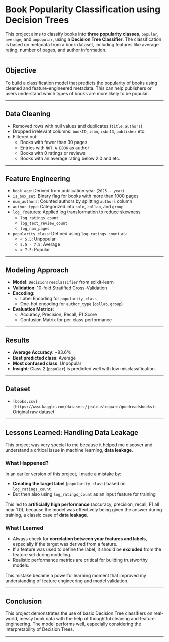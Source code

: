 # Book Popularity Classification using Decision Trees

This project aims to classify books into **three popularity classes**, `popular`, `average`, and `unpopular`, using a **Decision Tree Classifier**. The classification is based on metadata from a book dataset, including features like average rating, number of pages, and author information.

---

## Objective
To build a classification model that predicts the popularity of books using cleaned and feature-engineered metadata. This can help publishers or users understand which types of books are more likely to be popular.

---

## Data Cleaning
- Removed rows with null values and duplicates (`title`, `authors`)
- Dropped irrelevant columns: `bookID`, `isbn`, `isbn13`, `publisher` etc. 
- Filtered out:
  - Books with fewer than 30 pages
  - Entries with `NOT A BOOK` as author
  - Books with 0 ratings or reviews
  - Books with an average rating below 2.0 and etc.

---

## Feature Engineering
- `book_age`: Derived from publication year (`2025 - year`)
- `is_box_set`: Binary flag for books with more than 1000 pages
- `num_authors`: Counted authors by splitting `authors` column
- `author_type`: Categorized into `solo`, `collab`, and `group`
- `log_` features: Applied log transformation to reduce skewness
  - `log_ratings_count`
  - `log_text_review_count`
  - `log_num_pages`
- `popularity_class`: Defined using `log_ratings_count` as:
  - `< 5.5`: Unpopular
  - `5.5 - 7.5`: Average
  - `> 7.5`: Popular

---

## Modeling Approach
- **Model**: `DecisionTreeClassifier` from scikit-learn
- **Validation**: 10-fold Stratified Cross-Validation
- **Encoding**:
  - Label Encoding for `popularity_class`
  - One-hot encoding for `author_type` (`collab`, `group`)
- **Evaluation Metrics**:
  - Accuracy, Precision, Recall, F1 Score
  - Confusion Matrix for per-class performance

---

## Results
- **Average Accuracy**: ~83.6%
- **Best predicted class**: Average
- **Most confused class**: Unpopular
- **Insight**: Class 2 (`popular`) is predicted well with low misclassification.
  
---

## Dataset 
- `[books.csv](https://www.kaggle.com/datasets/jealousleopard/goodreadsbooks)`: Original raw dataset
---
## Lessons Learned: Handling Data Leakage

This project was very special to me because it helped me discover and understand a critical issue in machine learning, **data leakage**.

### What Happened?
In an earlier version of this project, I made a mistake by:
- **Creating the target label** (`popularity_class`) based on `log_ratings_count`
- But then also using `log_ratings_count` as an input feature for training

This led to **artificially high performance** (accuracy, precision, recall, F1 all near 1.0), because the model was effectively being given the answer during training, a classic case of **data leakage**.

### What I Learned
- Always check for **correlation between your features and labels**, especially if the target was derived from a feature.
- If a feature was used to define the label, it should be **excluded** from the feature set during modeling.
- Realistic performance metrics are critical for building trustworthy models.

This mistake became a powerful learning moment that improved my understanding of feature engineering and model validation.

---
## Conclusion
This project demonstrates the use of basic Decision Tree classifiers on real-world, messy book data with the help of thoughtful cleaning and feature engineering. The model performs well, especially considering the interpretability of Decision Trees.

---
